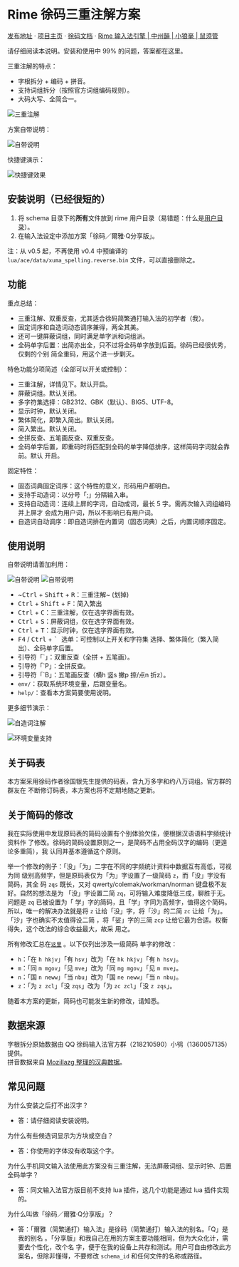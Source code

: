 # Rime 徐码三重注解方案

[发布地址](https://github.com/Ace-Who/rime-xuma-spelling) ·
[项目主页](https://ace-who.github.io/rime-xuma-spelling/) ·
[徐码文档](https://www.xumax.top) ·
[Rime 输入法引擎 | 中州韻 | 小狼毫 | 鼠须管](https://rime.im/)

请仔细阅读本说明。安装和使用中 99% 的问题，答案都在这里。

三重注解的特点：

- 字根拆分 + 编码 + 拼音。
- 支持词组拆分（按照官方词组编码规则）。
- 大码大写、全简合一。

![三重注解](demo/tripple_comment.png)

方案自带说明：

![自带说明](demo/help.gif)

快捷键演示：

![快捷键效果](demo/shortcut_keys.gif)

## 安装说明（已经很短的）

1. 将 schema 目录下的**所有**文件放到 rime 用户目录（易错题：什么是[用户目录](
  https://github.com/rime/home/wiki/UserData)）。
2. 在输入法设定中添加方案「徐码／爾雅·Q分享版」。

注：从 v0.5 起，不再使用 v0.4 中预编译的
`lua/ace/data/xuma_spelling.reverse.bin` 文件，可以直接删除之。

## 功能

重点总结：

- 三重注解、双重反查，尤其适合徐码简繁通打输入法的初学者（我）。
- 固定词序和自造词动态调序兼得，两全其美。
- 还可一键屏蔽词组，同时满足单字派和词组派。
- 全码单字后置：出简亦出全，只不过将全码单字放到后面。徐码已经很优秀，仅剩的个别
简全重码，用这个进一步剿灭。

特色功能分项简述（全部可以开关或控制）：

- 三重注解，详情见下。默认开启。
- 屏蔽词组。默认关闭。
- 多字符集选择：GB2312、GBK（默认）、BIG5、UTF-8。
- 显示时钟，默认关闭。
- 繁体简化，即繁入简出。默认关闭。
- 简入繁出。默认关闭。
- 全拼反查、五笔画反查、双重反查。
- 全码单字后置，即重码时将匹配到全码的单字降低排序，这样简码字词就会靠前。默认
开启。

固定特性：

- 固态词典固定词序：这个特性的意义，形码用户都明白。
- 支持手动造词：以分号「;」分隔输入串。
- 支持自动造词：连续上屏的字词，自动成词，最长 5 字。需再次输入词组编码并上屏才
会成为用户词，所以不影响已有用户词。
- 自造词自动调序：即自造词排在内置词（固态词典）之后，内置词顺序固定。

## 使用说明

自带说明请善加利用：

![自带说明](demo/help.shortcut_keys.png)
![自带说明](demo/help.reverse_lookup.png)

- ~<kbd>Ctrl</kbd> + <kbd>Shift</kbd> + <kbd>R</kbd>：三重注解~ (划掉)
- <kbd>Ctrl</kbd> + <kbd>Shift</kbd> + <kbd>F</kbd>：简入繁出
- <kbd>Ctrl</kbd> + <kbd>C</kbd>：三重注解，仅在选字界面有效。
- <kbd>Ctrl</kbd> + <kbd>S</kbd>：屏蔽词组，仅在选字界面有效。
- <kbd>Ctrl</kbd> + <kbd>T</kbd>：显示时钟，仅在选字界面有效。
- <kbd>F4</kbd> / <kbd>Ctrl</kbd> + <kbd>\` </kbd> 选单：可控制以上开关和字符集
选择、繁体简化（繁入简出）、全码单字后置。
- 引导符「\`」：双重反查（全拼 + 五笔画）。
- 引导符「\`P」：全拼反查。
- 引导符「\`B」：五笔画反查（横h 竖s 撇p 捺/点n 折z）。
- `env/`：获取系统环境变量，后跟变量名。
- `help/`：查看本方案简要使用说明。

更多细节演示：

![自造词注解](demo/user_dict_comment.png)

![环境变量支持](demo/environment_variable.png)

## 关于码表

本方案采用徐码作者徐国银先生提供的码表，含九万多字和约八万词组。官方群的群友在
不断修订码表，本方案也将不定期地随之更新。

## 关于简码的修改

我在实际使用中发现原码表的简码设置有个别体验欠佳，便根据汉语语料字频统计资料作
了修改。徐码的简码设置原则之一，是简码不占用全码汉字的编码（更遑论多重简），我
认同并基本遵循这个原则。

举一个修改的例子：「没」「为」二字在不同的字频统计资料中数据互有高低，可视为同
级别高频字，但是原码表仅为「为」字设置了一级简码 `z`，而「没」字没有简码，其全
码 `zqs` 既长，又对 qwerty/colemak/workman/norman 键盘极不友好。自然的想法是为
「没」字设置二简 `zq`，可将输入难度降低三成，聊胜于无。问题是 `zq` 已被设置为「
学」字的简码，且「学」字同为高频字，值得这个简码。所以，唯一的解决办法就是将
`z` 让给「没」字，将「沙」的二简 `zc` 让给「为」。「沙」字也确实不太值得设二简
，将「娑」字的三简 `zcp` 让给它最为合适。权衡得失，这个改法的综合收益最大，故采
用之。

所有修改汇总在[`这里`](misc/xuma_shortcode_patch.txt) 。以下仅列出涉及一级简码
单字的修改：

- `h`：「在 `h hkjv`」「有 `hsv`」改为「在 `hk hkjv`」「有 `h hsv`」。
- `m`：「同 `m mgov`」「见 `mve`」改为「同 `mg mgov`」「见 `m mve`」。
- `n`：「国 `n neww`」「当 `nbu`」改为「国 `ne neww`」「当 `n nbu`」。
- `z`：「为 `z zcl`」「没 `zqs`」改为「为 `zc zcl`」「没 `z zqs`」。

随着本方案的更新，简码也可能发生新的修改，请知悉。

## 数据来源

字根拆分原始数据由 QQ 徐码输入法官方群（218210590）小鸮（1360057135）提供。  
拼音数据来自 [Mozillazg 整理的汉典数据](https://github.com/mozillazg/pinyin-data)。  

## 常见问题

为什么安装之后打不出汉字？
- 答：请仔细阅读安装说明。

为什么有些候选词显示为方块或空白？
- 答：你使用的字体没有收取这个字。

为什么手机同文输入法使用此方案没有三重注解，无法屏蔽词组、显示时钟、后置
全码单字？
- 答：同文输入法官方版目前不支持 lua 插件，这几个功能是通过 lua 插件实现的。

为什么叫做「徐码／爾雅·Q分享版」？
- 答：「爾雅（简繁通打）输入法」是徐码（简繁通打）输入法的别名。「Q」是我的别名
。「分享版」和我自己在用的方案主要功能相同，但为大众化计，需要去个性化，改个名
字，便于在我的设备上共存和测试。用户可自由修改此方案名，但除非懂得，不要修改
`schema_id` 和任何文件的名称或路径。
